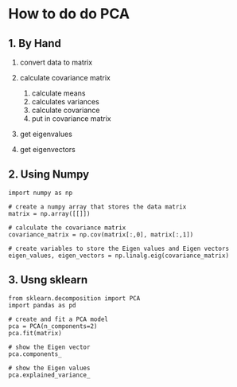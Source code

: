 # How to do do PCA

## 1. By Hand

1. convert data to matrix
2. calculate covariance matrix

    1. calculate means
    2. calculates variances
    3. calculate covariance
    4. put in covariance matrix

3. get eigenvalues
4. get eigenvectors

## 2. Using Numpy

```
import numpy as np

# create a numpy array that stores the data matrix
matrix = np.array([[]])

# calculate the covariance matrix
covariance_matrix = np.cov(matrix[:,0], matrix[:,1])

# create variables to store the Eigen values and Eigen vectors
eigen_values, eigen_vectors = np.linalg.eig(covariance_matrix)
```

## 3. Usng sklearn

```
from sklearn.decomposition import PCA
import pandas as pd

# create and fit a PCA model
pca = PCA(n_components=2)
pca.fit(matrix)

# show the Eigen vector
pca.components_

# show the Eigen values
pca.explained_variance_
```
